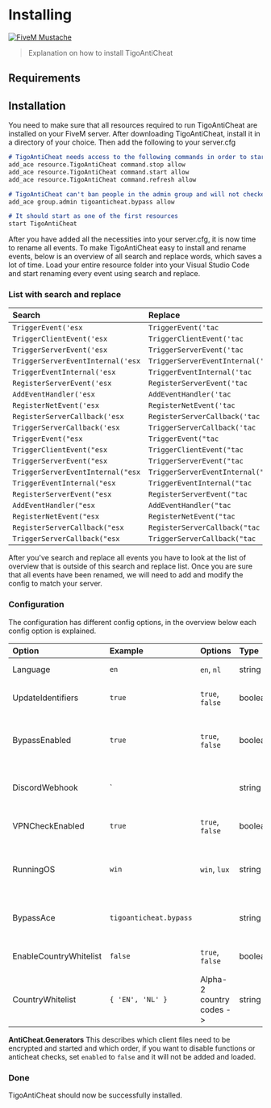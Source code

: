# Installing
[![FiveM Mustache](https://i.imgur.com/3dfbCNu.png)](https://github.com/bartek0731/TigoAntiCheat/releases/download/v1.8.2/TigoAntiCheat.zip)

> Explanation on how to install TigoAntiCheat

## Requirements

## Installation
You need to make sure that all resources required to run TigoAntiCheat are installed on your FiveM server.
After downloading TigoAntiCheat, install it in a directory of your choice.
Then add the following to your server.cfg
```markdown
# TigoAntiCheat needs access to the following commands in order to start its generated resource
add_ace resource.TigoAntiCheat command.stop allow
add_ace resource.TigoAntiCheat command.start allow
add_ace resource.TigoAntiCheat command.refresh allow

# TigoAntiCheat can't ban people in the admin group and will not checked them when joining the server
add_ace group.admin tigoanticheat.bypass allow

# It should start as one of the first resources
start TigoAntiCheat
```
After you have added all the necessities into your server.cfg, it is now time to rename all events.
To make TigoAntiCheat easy to install and rename events, below is an overview of all search and replace words, which saves a lot of time.
Load your entire resource folder into your Visual Studio Code and start renaming every event using search and replace.

### List with search and replace

Search | Replace
:-------------|:--------------
`TriggerEvent('esx` | `TriggerEvent('tac`
`TriggerClientEvent('esx` | `TriggerClientEvent('tac`
`TriggerServerEvent('esx` | `TriggerServerEvent('tac`
`TriggerServerEventInternal('esx` | `TriggerServerEventInternal('tac`
`TriggerEventInternal('esx` | `TriggerEventInternal('tac`
`RegisterServerEvent('esx` | `RegisterServerEvent('tac`
`AddEventHandler('esx` | `AddEventHandler('tac`
`RegisterNetEvent('esx` | `RegisterNetEvent('tac`
`RegisterServerCallback('esx` | `RegisterServerCallback('tac`
`TriggerServerCallback('esx` | `TriggerServerCallback('tac`
`TriggerEvent("esx` | `TriggerEvent("tac`
`TriggerClientEvent("esx` | `TriggerClientEvent("tac`
`TriggerServerEvent("esx` | `TriggerServerEvent("tac`
`TriggerServerEventInternal("esx` | `TriggerServerEventInternal("tac`
`TriggerEventInternal("esx` | `TriggerEventInternal("tac`
`RegisterServerEvent("esx` | `RegisterServerEvent("tac`
`AddEventHandler("esx` | `AddEventHandler("tac`
`RegisterNetEvent("esx` | `RegisterNetEvent("tac`
`RegisterServerCallback("esx` | `RegisterServerCallback("tac`
`TriggerServerCallback("esx` | `TriggerServerCallback("tac`

After you've search and replace all events you have to look at the list of overview that is outside of this search and replace list.
Once you are sure that all events have been renamed, we will need to add and modify the config to match your server.

### Configuration
The configuration has different config options, in the overview below each config option is explained.

Option | Example | Options | Type | Description
:------|:--------|:--------|:-----|:-----------
Language | `en` | `en`, `nl`| string | Language used in TigoAntiCheat
UpdateIdentifiers | `true` | `true`, `false` | boolean | Ban new identifiers when match has found with existing ban
BypassEnabled | `true` | `true`, `false` | boolean | Players that has the permission `AntiCheat.BypassAce` will never be banned and checked
DiscordWebhook | ` | | string | You need to create a webhook url to stay up to date with new bans on your discord
VPNCheckEnabled | `true` | `true`, `false` | boolean | Once someone joins, check if IP is flagged as VPN or suspicious IP
RunningOS | `win` | `win`, `lux` | string | To ensure that OS-specific components work correctly, the operating system your using must be defind.
BypassAce | `tigoanticheat.bypass` | | string | If you have your own permission ace, you can overwrite the default with your own
EnableCountryWhitelist | `false` | `true`, `false` | boolean | You can set the country from which the IP must come in order to join
CountryWhitelist | `{ 'EN', 'NL' }` | Alpha-2 country codes -> | string | List of Alpha-2 codes that can join when `EnableCountryWhitelist` is enabled

**AntiCheat.Generators**
This describes which client files need to be encrypted and started and which order, if you want to disable functions or anticheat checks, set `enabled` to `false` and it will not be added and loaded.

### Done
TigoAntiCheat should now be successfully installed.
